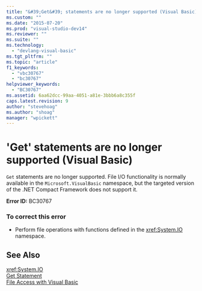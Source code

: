 ```yaml
---
title: "&#39;Get&#39; statements are no longer supported (Visual Basic) | Microsoft Docs"
ms.custom: ""
ms.date: "2015-07-20"
ms.prod: "visual-studio-dev14"
ms.reviewer: ""
ms.suite: ""
ms.technology: 
  - "devlang-visual-basic"
ms.tgt_pltfrm: ""
ms.topic: "article"
f1_keywords: 
  - "vbc30767"
  - "bc30767"
helpviewer_keywords: 
  - "BC30767"
ms.assetid: 6aa62dcc-99aa-4051-a81e-3bbb6a8c355f
caps.latest.revision: 9
author: "stevehoag"
ms.author: "shoag"
manager: "wpickett"
---
```

# &#39;Get&#39; statements are no longer supported (Visual Basic)
`Get` statements are no longer supported. File I/O functionality is normally available in the `Microsoft.VisualBasic` namespace, but the targeted version of the .NET Compact Framework does not support it.  
  
 **Error ID:** BC30767  
  
### To correct this error  
  
-   Perform file operations with functions defined in the <xref:System.IO> namespace.  
  
## See Also  
 <xref:System.IO>   
 [Get Statement](../../visual-basic/language-reference/statements/get-statement.md)   
 [File Access with Visual Basic](../../visual-basic/developing-apps/programming/drives-directories-files/file-access.md)